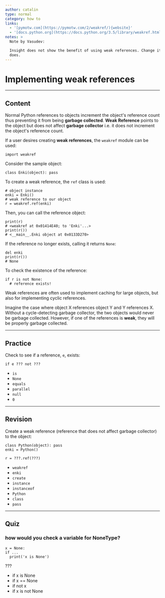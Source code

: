 ```yaml
---
author: catalin
type: normal
category: how to
links:
  - '[pymotw.com](https://pymotw.com/2/weakref/){website}'
  - '[docs.python.org](https://docs.python.org/3.5/library/weakref.html){website}'
notes: >
  Note by Vasudev:

  Insight does not show the benefit of using weak references. Change it so it
  does.
---
```


# Implementing **weak** references


---

## Content

Normal Python references to objects increment the object's reference count thus preventing it from being **garbage collected**. **Weak Reference** points to the object but does not affect **garbage collector** i.e. it does not increment the object's reference count.

If a user desires creating **weak references**, the `weakref` module can be used:

```plain-text
import weakref
```

Consider the sample object:

```plain-text
class Enki(object): pass
```

To create a weak reference, the `ref` class is used:

```plain-text
# object instance
enki = Enki()
# weak reference to our object
r = weakref.ref(enki)

```

Then, you can call the reference object:

```plain-text
print(r)
# <weakref at 0x01414E40; to 'Enki'...>
print(r())
# <__main__.Enki object at 0x0133D270>
```

If the reference no longer exists, calling it returns `None`:

```plain-text
del enki
print(r())
# None
```

To check the existence of the reference:

```plain-text
if r is not None:
  # reference exists!
```

Weak references are often used to implement caching for large objects, but also for implementing cyclic references.

Imagine the case where object X references object Y and Y references X. Without a cycle-detecting garbage collector, the two objects would never be garbage collected. However, if one of the references is **weak**, they will be properly garbage collected.


---

## Practice

Check to see if a reference, `e`, exists:

```plain-text
if e ??? not ???
```

- `is`
- `None`
- `equals`
- `parallel`
- `null`
- `0`


---

## Revision

Create a weak reference (reference that does not affect garbage collector) to the object:

```plain-text
class Python(object): pass
enki = Python()

r = ???.ref(???)
```

- `weakref`
- `enki`
- `create`
- `instance`
- `instanceof`
- `Python`
- `class`
- `pass`


---

## Quiz

### how would you check a variable for NoneType?


```plain-text
x = None:
if ...
  print('x is None')
```

 ???

- if x is None
- if x == None
- if not x
- if x is not None
 
